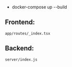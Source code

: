  - docker-compose up --build

 ## Frontend:
 `app/routes/_index.tsx`

 ## Backend:
 `server/index.js`
